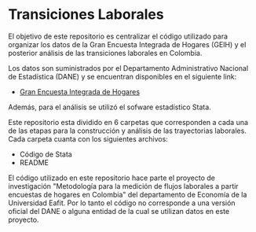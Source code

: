 # Transiciones Laborales

El objetivo de este repositorio es centralizar el código utilizado para organizar los datos de la Gran Encuesta Integrada de Hogares (GEIH) y el posterior análisis de las transiciones laborales en Colombia. 

Los datos son suministrados por el Departamento Administrativo Nacional de Estadística (DANE) y se encuentran disponibles en el siguiente link: 

- [Gran Encuesta Integrada de Hogares][intra-link]

[intra-link]: https://microdatos.dane.gov.co/index.php/catalog/MERCLAB-Microdatos#_r=&collection=&country=&dtype=&from=1970&page=1&ps=&sid=&sk=&sort_by=title&sort_order=&to=2022&topic=&view=s&vk=

Además, para el análisis se utilizó el sofware estadístico Stata. 

Este repositorio esta dividido en 6 carpetas que corresponden a cada una de las etapas para la construcción y análisis de las trayectorias laborales. Cada carpeta cuanta con los siguientes archivos: 

* Código de Stata
* README

El código utilizado en este repositorio hace parte el proyecto de investigación "Metodología para la medición de flujos laborales a partir encuestas de hogares en Colombia" del departamento de Economía de la Universidad Eafit. Por lo tanto el código no corresponde a una versión oficial del DANE o alguna entidad de la cual se utilizan datos en este proyecto. 

